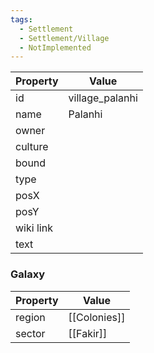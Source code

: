 ```yaml
---
tags:
  - Settlement
  - Settlement/Village
  - NotImplemented
---
```


| Property  | Value           |
| --------- | --------------- |
| id        | village_palanhi |
| name      | Palanhi         |
| owner     |                 |
| culture   |                 |
| bound     |                 |
| type      |                 |
| posX      |                 |
| posY      |                 |
| wiki link |                 |
| text      |                 |

### Galaxy
| Property | Value        |
| -------- | ------------ |
| region   | [[Colonies]] |
| sector   | [[Fakir]]    |
